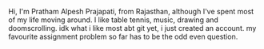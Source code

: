 Hi, I'm Pratham Alpesh Prajapati, from Rajasthan, although I've spent most of my life moving around. I like table tennis, music, drawing and doomscrolling.
idk what i like most abt git yet, i just created an account.
my favourite assignment problem so far has to be the odd even question.
